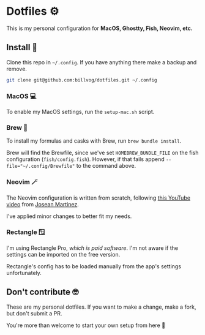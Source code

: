 # Dotfiles ⚙️

This is my personal configuration for **MacOS, Ghostty, Fish, Neovim, etc.**

## Install 📀

Clone this repo in `~/.config`. If you have anything there make a backup and remove.

```sh
git clone git@github.com:billvog/dotfiles.git ~/.config
```

### MacOS 💻

To enable my MacOS settings, run the `setup-mac.sh` script.

### Brew 🍺

To install my formulas and casks with Brew, run `brew bundle install`.

Brew will find the Brewfile, since we've set `HOMEBREW_BUNDLE_FILE` on the fish configuration (`fish/config.fish`).
However, if that fails append `--file="~/.config/Brewfile"` to the command above.

### Neovim 🪄

The Neovim configuration is written from scratch, following [this YouTube video](https://www.youtube.com/watch?v=6pAG3BHurdM) from [Josean Martinez](https://www.youtube.com/@joseanmartinez).

I've applied minor changes to better fit my needs.

### Rectangle 🪟

I'm using Rectangle Pro, _which is paid software_. I'm not aware if the settings can be imported on the free version.

Rectangle's config has to be loaded manually from the app's settings unfortunately.

## Don't contribute 🤓

These are my personal dotfiles. If you want to make a change, make a fork, but don't submit a PR.

You're more than welcome to start your own setup from here 🙂
